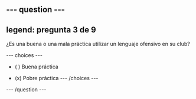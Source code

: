 --- question ---
---
legend: pregunta 3 de 9
---

¿Es una buena o una mala práctica utilizar un lenguaje ofensivo en su club?

--- choices ---
- ( ) Buena práctica

- (x) Pobre práctica --- /choices ---

--- /question ---
